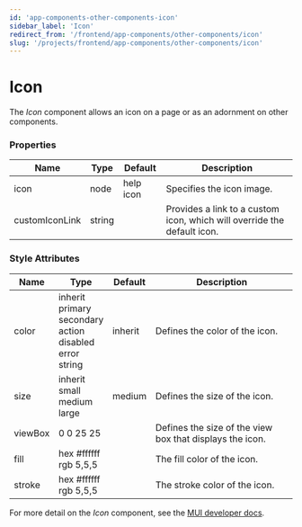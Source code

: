 ```yaml
---
id: 'app-components-other-components-icon'
sidebar_label: 'Icon'
redirect_from: '/frontend/app-components/other-components/icon'
slug: '/projects/frontend/app-components/other-components/icon'
---
```


# Icon

The _Icon_ component allows an icon on a page or as an adornment on other components.

### Properties

<table>
<thead>
<tr><th>Name</th><th>Type</th><th>Default</th><th>Description</th></tr>
</thead>
<tbody>
<tr><td>icon</td><td>node</td><td>help icon</td><td>Specifies the icon image.</td></tr>
<tr><td>customIconLink</td><td>string</td><td></td><td>Provides a link to a custom icon, which will override  the default icon.</td></tr>
</tbody>
</table>

### Style Attributes

<table>
<thead>
<tr><th>Name</th><th>Type</th><th>Default</th><th>Description</th></tr>
</thead>
<tbody>
<tr><td>color</td><td>inherit<br/>primary<br/>secondary<br/>action<br/>disabled<br/>error<br/>string</td><td>inherit</td><td>Defines the color of the icon.</td></tr>
<tr><td>size</td><td>inherit<br/>small<br/>medium<br/>large</td><td>medium</td><td>Defines the size of the icon.</td></tr>
<tr><td>viewBox</td><td>0 0 25 25<br/></td><td></td><td>Defines the size of the view box that displays the icon.</td></tr>
<tr><td>fill</td><td>hex #ffffff<br/>rgb 5,5,5</td><td></td><td>The fill color of the icon.</td></tr>
<tr><td>stroke</td><td>hex #ffffff<br/>rgb 5,5,5</td><td></td><td>The stroke color of the icon.</td></tr>
</tbody>
</table>

For more detail on the _Icon_ component, see the [MUI developer docs](https://mui.com/material-ui/api/icon/).
